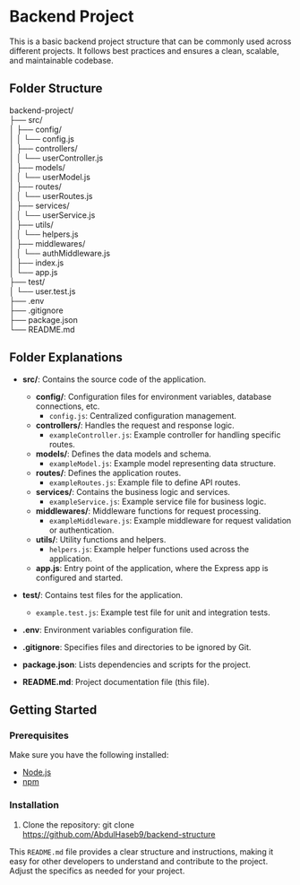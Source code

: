 # Backend Project

This is a basic backend project structure that can be commonly used across different projects. It follows best practices and ensures a clean, scalable, and maintainable codebase.

## Folder Structure

backend-project/  
├── src/  
│ ├── config/  
│ │ └── config.js  
│ ├── controllers/  
│ │ └── userController.js   
│ ├── models/   
│ │ └── userModel.js  
│ ├── routes/  
│ │ └── userRoutes.js  
│ ├── services/  
│ │ └── userService.js  
│ ├── utils/   
│ │ └── helpers.js  
│ ├── middlewares/  
│ │ └── authMiddleware.js   
│ ├── index.js   
│ └── app.js   
├── test/   
│ └── user.test.js  
├── .env  
├── .gitignore  
├── package.json  
└── README.md   

## Folder Explanations

- **src/**: Contains the source code of the application.

  - **config/**: Configuration files for environment variables, database connections, etc.
    - `config.js`: Centralized configuration management.
  - **controllers/**: Handles the request and response logic.
    - `exampleController.js`: Example controller for handling specific routes.
  - **models/**: Defines the data models and schema.
    - `exampleModel.js`: Example model representing data structure.
  - **routes/**: Defines the application routes.
    - `exampleRoutes.js`: Example file to define API routes.
  - **services/**: Contains the business logic and services.
    - `exampleService.js`: Example service file for business logic.
  - **middlewares/**: Middleware functions for request processing.
    - `exampleMiddleware.js`: Example middleware for request validation or authentication.
  - **utils/**: Utility functions and helpers.
    - `helpers.js`: Example helper functions used across the application.
  - **app.js**: Entry point of the application, where the Express app is configured and started.

- **test/**: Contains test files for the application.

  - `example.test.js`: Example test file for unit and integration tests.

- **.env**: Environment variables configuration file.
- **.gitignore**: Specifies files and directories to be ignored by Git.
- **package.json**: Lists dependencies and scripts for the project.
- **README.md**: Project documentation file (this file).

## Getting Started

### Prerequisites

Make sure you have the following installed:

- [Node.js](https://nodejs.org/)
- [npm](https://www.npmjs.com/)

### Installation

1. Clone the repository:
   git clone https://github.com/AbdulHaseb9/backend-structure

This `README.md` file provides a clear structure and instructions, making it easy for other developers to understand and contribute to the project. Adjust the specifics as needed for your project.
